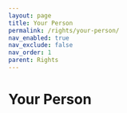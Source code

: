 ```yaml
---
layout: page
title: Your Person
permalink: /rights/your-person/
nav_enabled: true
nav_exclude: false
nav_order: 1
parent: Rights
---
```


<h1>Your Person</h1>
